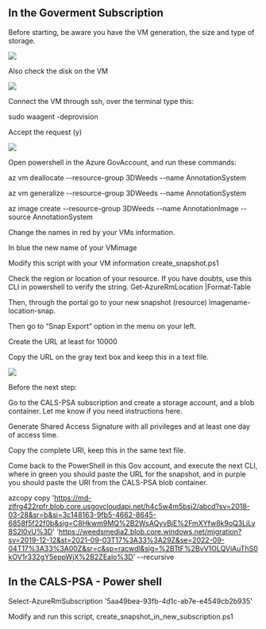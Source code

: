 ## In the Goverment Subscription

Before starting, be aware you have the VM generation, the size and type of storage.

  

![](https://lh3.googleusercontent.com/RrrVCaoLbn3BjRS6J9GQHxtN3uW-DYHmQR9M2t30afhxnp1z8_JJifzgiTta_yHCMfV4sCHSOlzV82MoqOesp0_joVU1EIPtmCzd82ZEaShvPRQjs2MlG1-DGSOTf_LchyoB7VKh=s0)

  

Also check the disk on the VM

![](https://lh4.googleusercontent.com/YsQ3lAFosQMWpC9iABRM67CvXSUsxAIQN6gQcCbo1uW3upmrbvk55W8ZKjEdNqX1Jmp0txvjADwWW5Iqqe0PUwSYOZLuIx6R0cZp9ZEZGrrCS-sj2IcyPZiYA6V2w4LOFb-otANJ=s0)

  
  

Connect the VM through ssh, over the terminal type this:

  

sudo waagent -deprovision

  

Accept the request (y)

  

![](https://lh3.googleusercontent.com/0VyjXAmbw5oGIOMysN8A5z6AIwaCSr21kGRTGJpxnuZldz7_i2kdiy-B77AxPAfu6hwGxV4Gu7KuWhIcvDFdafkQn1VqXbLfKQhCc1vQ2-avdcg9d4T4ep8IYeV_memCu-vzw3nf=s0)

  

Open powershell in the Azure GovAccount, and run these commands:

  

az vm deallocate --resource-group 3DWeeds --name AnnotationSystem

  

az vm generalize --resource-group 3DWeeds --name AnnotationSystem

  

az image create --resource-group 3DWeeds --name AnnotationImage --source AnnotationSystem

  

Change the names in red by your VMs information.

In blue the new name of your VMimage

  

Modify this script with your VM information create_snapshot.ps1

Check the region or location of your resource. If you have doubts, use this CLI in powershell to verify the string. Get-AzureRmLocation |Format-Table

  

Then, through the portal go to your new snapshot (resource)  Imagename-location-snap.

Then go to “Snap Export” option in the menu on your left.

Create the URL at least for 10000

Copy the URL on the gray text box and keep this in a text file.

  

![](https://lh4.googleusercontent.com/U1pfgoXWX46f-d1dt6uCms0pM_Mf5-nZqXzEG-jcT6LeVivQtsksz-qdSCNAOoKIiYbrkchzGI21dUCvTf90O6LcPLY-ErnVuGkFx-GtASe-s0F2hWAo_DS94iJOADu8WzQXKdwA=s0)

  

Before the next step:

Go to the CALS-PSA subscription and create a storage account, and a blob container. Let me know if you need instructions here.

  

Generate Shared Access Signature with all privileges and at least one day of access time.

Copy the complete URI, keep this in the same text file.

  

Come back to the PowerShell in this Gov account, and execute the next CLI, where in green you should paste the URL for the snapshot, and in purple you should paste the URI from the CALS-PSA blob container.

  

azcopy copy 'https://md-zlfrg422rpfr.blob.core.usgovcloudapi.net/h4c5w4m5bsj2/abcd?sv=2018-03-28&sr=b&si=3c148163-9fb5-4662-8645-6858f5f22f0b&sig=C8Hkwm9MQ%2B2WsAQyvBjE%2FmXYfw8k9oQ3LjLy8S2l0vU%3D' 'https://weedsmedia2.blob.core.windows.net/migration?sv=2019-12-12&st=2021-09-03T17%3A33%3A29Z&se=2022-09-04T17%3A33%3A00Z&sr=c&sp=racwdl&sig=%2BTtF%2BvV1OLQViAuThS0kOV1r332gY5eppWjX%2B2ZEalo%3D' --recursive

  
  
  

## In the CALS-PSA - Power shell

  

Select-AzureRmSubscription '5aa49bea-93fb-4d1c-ab7e-e4549cb2b935'

  

Modify and run this script, create_snapshot_in_new_subscription.ps1

